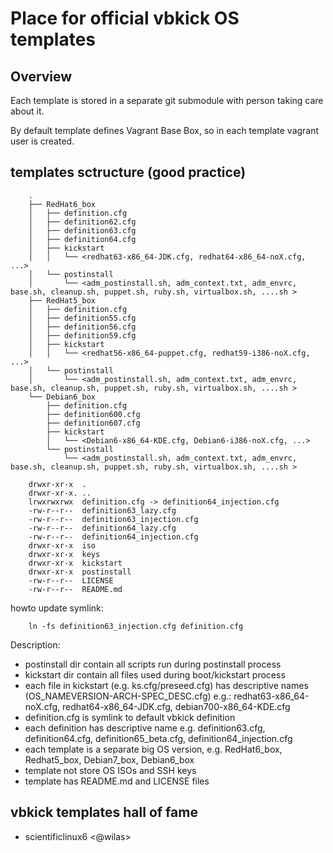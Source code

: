 # Place for official vbkick OS templates

## Overview

Each template is stored in a separate git submodule with person taking care about it.

By default template defines Vagrant Base Box, so in each template vagrant user is created.

## templates sctructure (good practice)

```
    .
    ├── RedHat6_box
    │   ├── definition.cfg
    │   ├── definition62.cfg
    │   ├── definition63.cfg
    │   ├── definition64.cfg
    │   ├── kickstart
    │   │   └── <redhat63-x86_64-JDK.cfg, redhat64-x86_64-noX.cfg, ...>
    │   └── postinstall
    │       └── <adm_postinstall.sh, adm_context.txt, adm_envrc, base.sh, cleanup.sh, puppet.sh, ruby.sh, virtualbox.sh, ....sh >
    ├── RedHat5_box
    │   ├── definition.cfg
    │   ├── definition55.cfg
    │   ├── definition56.cfg
    │   ├── definition59.cfg
    │   ├── kickstart
    │   │   └── <redhat56-x86_64-puppet.cfg, redhat59-i386-noX.cfg, ...>
    │   └── postinstall
    │       └── <adm_postinstall.sh, adm_context.txt, adm_envrc, base.sh, cleanup.sh, puppet.sh, ruby.sh, virtualbox.sh, ....sh >
    └── Debian6_box
        ├── definition.cfg
        ├── definition600.cfg
        ├── definition607.cfg
        ├── kickstart
        │   └── <Debian6-x86_64-KDE.cfg, Debian6-i386-noX.cfg, ...>
        └── postinstall
            └── <adm_postinstall.sh, adm_context.txt, adm_envrc, base.sh, cleanup.sh, puppet.sh, ruby.sh, virtualbox.sh, ....sh >
```

```
    drwxr-xr-x  .
    drwxr-xr-x. ..
    lrwxrwxrwx  definition.cfg -> definition64_injection.cfg
    -rw-r--r--  definition63_lazy.cfg
    -rw-r--r--  definition63_injection.cfg
    -rw-r--r--  definition64_lazy.cfg
    -rw-r--r--  definition64_injection.cfg
    drwxr-xr-x  iso
    drwxr-xr-x  keys
    drwxr-xr-x  kickstart
    drwxr-xr-x  postinstall
    -rw-r--r--  LICENSE
    -rw-r--r--  README.md
```

howto update symlink:
```
    ln -fs definition63_injection.cfg definition.cfg
```

Description:

 - postinstall dir contain all scripts run during postinstall process
 - kickstart dir contain all files used during boot/kickstart process
 - each file in kickstart (e.g. ks.cfg/preseed.cfg) has descriptive names (OS_NAMEVERSION-ARCH-SPEC_DESC.cfg) e.g.: redhat63-x86_64-noX.cfg, redhat64-x86_64-JDK.cfg, debian700-x86_64-KDE.cfg
 - definition.cfg is symlink to default vbkick definition
 - each definition has descriptive name e.g. definition63.cfg, definition64.cfg, definition65_beta.cfg, definition64_injection.cfg
 - each template is a separate big OS version, e.g. RedHat6_box, Redhat5_box, Debian7_box, Debian6_box
 - template not store OS ISOs and SSH keys
 - template has README.md and LICENSE files

## vbkick templates hall of fame

 - scientificlinux6 <@wilas>

